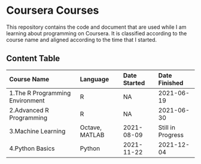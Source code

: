# Coursera Courses
This repository contains the code and document that are used while I am learning about programming on Coursera. It is classified according to the course name and aligned according to the time that I started.

## Content Table
| Course Name     | Language      | Date Started | Date Finished |
| :-------------- | :------------ | :----------- | :------------ |
| 1.The R Programming Environment | R       | NA | 2021-06-19    |
| 2.Advanced R Programming | R    | NA           | 2021-06-30    |
| 3.Machine Learning| Octave, MATLAB| 2021-08-09 | Still in Progress |
| 4.Python Basics   | Python      | 2021-11-22   | 2021-12-04    |
